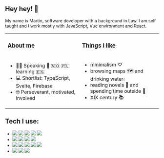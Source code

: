 ## **Hey hey!** 👋

My name is Martin, software developer with a background in Law. I am self taught and I work mostly with JavaScript, Vue environment and React.

<table>
  <tr>
    <td><h3>About me</h3></td>
    <td><h3>Things I like</h3></td>
  </tr>
  <tr>
    <td>
      <ul>
        <li>👨‍💻 Speaking 🏴󠁧󠁢󠁥󠁮󠁧󠁿  🇳🇴  🇵🇱 learning 🇪🇸</li>
        <li>💻 Shortlist: TypeScript, Svelte, Firebase</li>
        <li>🤓 Perseverant, motivated, involved</li>
      </ul>
    </td>
    <td>
      <ul>
        <li>minimalism ♡</li>
        <li>browsing maps 🗺 and drinking water💧</li>
        <li>reading novels 📙 and spending time outside 🌳</li>
        <li>XIX century 📚</li>
      </ul>
    </td>
  </tr>
</table>

## Tech I use:

-   <img src="https://img.shields.io/badge/JavaScript-goldenrod?logo=JavaScript&logoColor=white&style=flat-square"> <img src="https://img.shields.io/badge/HTML5-lightblue?logo=html5&style=flat-square&logoColor=orange"> <img src="https://img.shields.io/badge/CSS-pink?logo=css3&style=flat-square&logoColor=blue"> <img src="https://img.shields.io/badge/React.js-blue?logo=React&style=flat-square&logoColor=white"> <img src="https://img.shields.io/badge/Redux-violet?logo=redux&style=flat-square&logoColor=white">
-   <img src="https://img.shields.io/badge/React.Router-indianred?logo=React Router&style=flat-square&logoColor=white"> <img src="https://img.shields.io/badge/Jest-firebrick?logo=jest&style=flat-square&logoColor=white"> <img src="https://img.shields.io/badge/Styled components-hotpink?logo=Styled-components&style=flat-square&logoColor=purple"> <img src="https://img.shields.io/badge/JSON-black?logo=JSON&style=flat-square&logoColor=white">
-   <img src="https://img.shields.io/badge/npm.js-red?logo=npm&style=flat-square&logoColor=red"> <img src="https://img.shields.io/badge/Webpack-blue?logo=Webpack&style=flat-square&logoColor=white"> <img src="https://img.shields.io/badge/Node.js-darkgreen?logo=Node.js&style=flat-square&logoColor=white"> <img src="https://img.shields.io/badge/Sass-hotpink?logo=sass&style=flat-square&logoColor=white"> <img src="https://img.shields.io/badge/Bootstrap4-darkviolet?logo=Bootstrap&style=flat-square&logoColor=white">
-   <img src="https://img.shields.io/badge/Git-black?logo=Git&style=flat-square&logoColor=white"> <img src="https://img.shields.io/badge/GitHub-white?logo=Github&style=flat-square&logoColor=black"> <img src="https://img.shields.io/badge/Markdown-darkblue?logo=Markdown&style=flat-square&logoColor=white">
